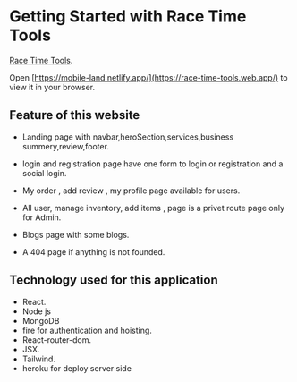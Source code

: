 # Getting Started with Race Time Tools

[Race Time Tools](https://race-time-tools.web.app/).




Open [https://mobile-land.netlify.app/](https://race-time-tools.web.app/) to view it in your browser.


## Feature of this website

* Landing page with navbar,heroSection,services,business summery,review,footer.

* login and registration page have one form to login or registration and a social login.

* My order , add review , my profile  page available for users.

* All user, manage inventory, add items , page is a privet route page only for Admin.

* Blogs page with some blogs.

* A 404 page if anything is not founded.


## Technology used for this application

* React.
* Node js
* MongoDB
* fire for authentication and hoisting.
* React-router-dom.
* JSX.
* Tailwind.
* heroku for deploy server side